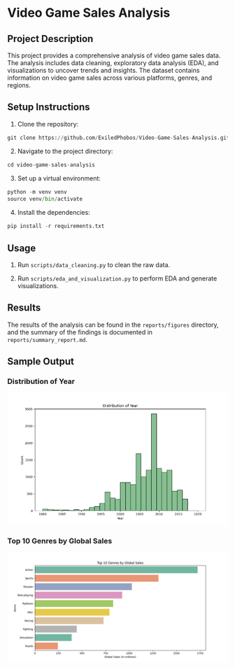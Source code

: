 # Video Game Sales Analysis

## Project Description
This project provides a comprehensive analysis of video game sales data. The analysis includes data cleaning, exploratory data analysis (EDA), and visualizations to uncover trends and insights. The dataset contains information on video game sales across various platforms, genres, and regions.

## Setup Instructions

1. Clone the repository: 
```python
git clone https://github.com/ExiledPhobos/Video-Game-Sales-Analysis.git
```
2. Navigate to the project directory: 
```python
cd video-game-sales-analysis
```
3. Set up a virtual environment:
```python
python -m venv venv
source venv/bin/activate
```
4. Install the dependencies: 
```python
pip install -r requirements.txt
```
## Usage

1. Run `scripts/data_cleaning.py` to clean the raw data.

2. Run `scripts/eda_and_visualization.py` to perform EDA and generate visualizations.

## Results

The results of the analysis can be found in the `reports/figures` directory, and the summary of the findings is documented in `reports/summary_report.md`.

## Sample Output

### Distribution of Year
![Distribution of Year](reports/figures/distribution_year.png)

### Top 10 Genres by Global Sales
![Top 10 Genres by Global Sales](reports/figures/top_genres.png)